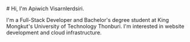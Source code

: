<p stype="alige: center;"># Hi, I'm Apiwich Visarnlerdsiri.</p>

I'm a Full-Stack Developer and Bachelor's degree student at King Mongkut's University of Technology Thonburi. I'm interested in website development and cloud infrastructure.






